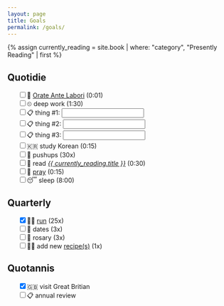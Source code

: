 ```yaml
---
layout: page
title: Goals
permalink: /goals/
---
```

{% assign currently_reading = site.book | where: "category", "Presently Reading" | first %}
## Quotidie
<ul style="list-style:none">
  <li><input type="checkbox"/>🙏 <a href="/prayers/orate-ante-labori/">Orate Ante Labori</a> (0:01)</li>
  <li><input type="checkbox"/>⏲ deep work (1:30)</li>
  <li><input type="checkbox"/>📋 thing #1: <input type="text" id="taskInput" name="task"></li>
  <li><input type="checkbox"/>📋 thing #2: <input type="text" id="taskInput" name="task"></li>
  <li><input type="checkbox"/>📋 thing #3: <input type="text" id="taskInput" name="task"></li>
  <li><input type="checkbox"/>🇰🇷 study Korean (0:15)</li>
  <li><input type="checkbox"/>💪 pushups (30x)</li>
  <li><input type="checkbox"/>📖 read <a href="{{ currently_reading.url | relative_url }}"><i>{{ currently_reading.title }}</i></a> (0:30)</li>
  <li><input type="checkbox"/>🙏 <a href="/prayers/">pray</a> (0:15)</li>
  <li><input type="checkbox"/>😴 sleep (8:00)</li>
</ul>

## Quarterly
<ul style="list-style:none">
  <li><input type="checkbox" checked/>🏃‍♂️ <a href="/running/">run</a> (25x)</li>
  <li><input type="checkbox"/>💑 dates (3x)</li>
  <li><input type="checkbox"/>📿 rosary (3x)</li>
  <li><input type="checkbox"/>👨‍🍳 add new <a href="/recipes/">recipe(s)</a> (1x)</li>
</ul>

## Quotannis
<ul style="list-style:none">
  <li><input type="checkbox" checked/>🇬🇧 visit Great Britian</li>
  <li><input type="checkbox"/>📋 annual review</li>
</ul>